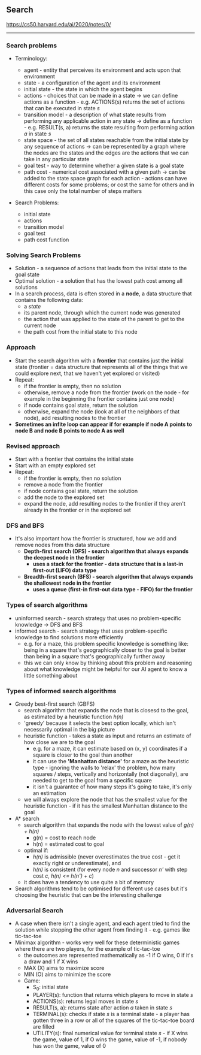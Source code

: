 ## Search

https://cs50.harvard.edu/ai/2020/notes/0/

---

### Search problems

- Terminology:
    - agent - entity that perceives its environment and acts upon that environment
    - state - a configuration of the agent and its environment
    - initial state - the state in which the agent begins
    - actions - choices that can be made in a state -> we can define actions as a function - e.g. ACTIONS(s) returns the set of actions that can be executed in state <em>s</em>
    - transition model - a description of what state results from performing any applicable action in any state -> define as a function - e.g. RESULT(s, a) returns the state resulting from performing action <em>a</em> in state <em>s</em>
    - state space - the set of all states reachable from the initial state by any sequence of actions -> can be represented by a graph where the nodes are the states and the edges are the actions that we can take in any particular state
    - goal test - way to determine whether a given state is a goal state
    - path cost - numerical cost associated with a given path -> can be added to the state space graph for each action - actions can have different costs for some problems; or cost the same for others and in this case only the total number of steps matters

- Search Problems:
    - initial state
    - actions
    - transition model
    - goal test
    - path cost function

### Solving Search Problems

- Solution - a sequence of actions that leads from the initial state to the goal state
- Optimal solution - a solution that has the lowest path cost among all solutions
- In a search process, data is often stored in a <b>node</b>, a data structure that contains the following data:
    - a <em>state</em>
    - its parent node, through which the current node was generated
    - the action that was applied to the state of the parent to get to the current node
    - the path cost from the initial state to this node

### Approach

- Start the search algorithm with a <b>frontier</b> that contains just the initial state (frontier = data structure that represents all of the things that we could explore next, that we haven't yet explored or visited)
- Repeat:
    - if the frontier is empty, then no solution
    - otherwise, remove a node from the frontier (work on the node - for example in the beginning the frontier contains just one node)
    - if node contains goal state, return the solution
    - otherwise, expand the node (look at all of the neighbors of that node), add resulting nodes to the frontier
- <b>Sometimes an infite loop can appear if for example if node A points to node B and node B points to node A as well</b>

### Revised approach

- Start with a frontier that contains the initial state
- Start with an empty explored set
- Repeat:
    - if the frontier is empty, then no solution
    - remove a node from the frontier
    - if node contains goal state, return the solution
    - add the node to the explored set
    - expand the node, add resulting nodes to the frontier if they aren't already in the frontier or in the explored set

### DFS and BFS

- It's also important how the frontier is structured, how we add and remove nodes from this data structure
    - <b>Depth-first search (DFS) - search algorithm that always expands the deepest node in the frontier</b>
        - <b>uses a stack for the frontier - data structure that is a last-in first-out (LIFO) data type</b>
    - <b>Breadth-first search (BFS) - search algorithm that always expands the shallowest node in the frontier</b>
        - <b>uses a queue (first-in first-out data type - FIFO) for the frontier</b>

### Types of search algorithms

- uninformed search - search strategy that uses no problem-specific knowledge -> DFS and BFS
- informed search - search strategy that uses problem-specific knowledge to find solutions more efficiently
    - e.g. for a maze, this problem specific knowledge is something like: being in a square that's geographically closer to the goal is better than being in a square that's geographically further away
    - this we can only know by thinking about this problem and reasoning about what knowledge might be helpful for our AI agent to know a little something about

### Types of informed search algorithms

- Greedy best-first search (GBFS) 
    - search algorithm that expands the node that is closesd to the goal, as estimated by a heuristic function <em>h(n)</em>
    - 'greedy' because it selects the best option locally, which isn't necessarily optimal in the big picture
    - heuristic function - takes a state as input and returns an estimate of how close we are to the goal
        - e.g. for a maze, it can estimate based on (x, y) coordinates if a square is closer to the goal than another
        - it can use the <b>'Manhattan distance'</b> for a maze as the heuristic type - ignoring the walls to 'relax' the problem, how many squares / steps, vertically and horizontally (not diagonally), are needed to get to the goal from a specific square
        - it isn't a guarantee of how many steps it's going to take, it's only an estimation
    - we will always explore the node that has the smallest value for the heuristic function - if it has the smallest Manhattan distance to the goal
- A* search
    - search algorithm that expands the node with the lowest value of <em>g(n) + h(n)</em>
        - g(n) = cost to reach node
        - h(n) = estimated cost to goal
    - optimal if:
        - <em>h(n)</em> is admissible (never overestimates the true cost - get it exactly right or underestimate), and
        - <em>h(n)</em> is consistent (for every node <em>n</em> and successor <em>n'</em> with step cost <em>c, h(n) <= h(n') + c</em>)
    - it does have a tendency to use quite a bit of memory
- Search algorithms tend to be optimised for different use cases but it's choosing the heuristic that can be the interesting challenge

### Adversarial Search

- A case when there isn't a single agent, and each agent tried to find the solution while stopping the other agent from finding it - e.g. games like tic-tac-toe
- Minimax algorithm - works very well for these deterministic games where there are two players, for the example of tic-tac-toe
    - the outcomes are represented mathematically as -1 if O wins, 0 if it's a draw and 1 if X wins
    - MAX (X) aims to maximize score
    - MIN (O) aims to minimize the score 
    - Game:
        - S<sub>0</sub>: initial state
        - PLAYER(s): function that returns which players to move in state <em>s</em>
        - ACTIONS(s): returns legal moves in state <em>s</em>
        - RESULT(s, a): returns state after action <em>a</em> taken in state <em>s</em>
        - TERMINAL(s): checks if state <em>s</em> is a terminal state - a player has gotten three in a row or all of the squares of the tic-tac-toe board are filled
        - UTILITY(s): final numerical value for terminal state <em>s</em> - if X wins the game, value of 1, if O wins the game, value of -1, if nobody has won the game, value of 0